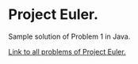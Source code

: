 # Project Euler.

Sample solution of Problem 1 in Java.

[Link to all problems of Project Euler.](https://projecteuler.net/)

